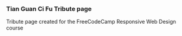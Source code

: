 ### Tian Guan Ci Fu Tribute page

Tribute page created for the FreeCodeCamp Responsive Web Design course